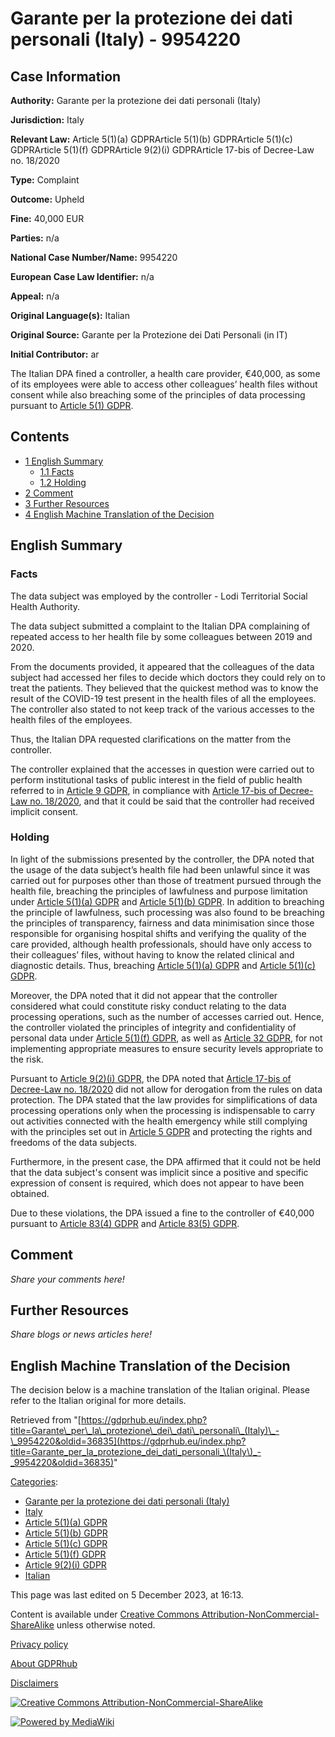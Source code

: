 # Garante per la protezione dei dati personali (Italy) - 9954220

## Case Information

**Authority:** Garante per la protezione dei dati personali (Italy)

**Jurisdiction:** Italy

**Relevant Law:** Article 5(1)(a) GDPRArticle 5(1)(b) GDPRArticle 5(1)(c) GDPRArticle 5(1)(f) GDPRArticle 9(2)(i) GDPRArticle 17-bis of Decree-Law no. 18/2020

**Type:** Complaint

**Outcome:** Upheld

**Fine:** 40,000 EUR

**Parties:** n/a

**National Case Number/Name:** 9954220

**European Case Law Identifier:** n/a

**Appeal:** n/a

**Original Language(s):** Italian

**Original Source:** Garante per la Protezione dei Dati Personali (in IT)

**Initial Contributor:** ar

The Italian DPA fined a controller, a health care provider, €40,000, as some of its employees were able to access other colleagues’ health files without consent while also breaching some of the principles of data processing pursuant to [Article 5(1) GDPR](/index.php?title=Article_5_GDPR#1 "Article 5 GDPR").

## Contents

*   [1 English Summary](#English_Summary)
    *   [1.1 Facts](#Facts)
    *   [1.2 Holding](#Holding)
*   [2 Comment](#Comment)
*   [3 Further Resources](#Further_Resources)
*   [4 English Machine Translation of the Decision](#English_Machine_Translation_of_the_Decision)

## English Summary

### Facts

The data subject was employed by the controller - Lodi Territorial Social Health Authority.

The data subject submitted a complaint to the Italian DPA complaining of repeated access to her health file by some colleagues between 2019 and 2020.

From the documents provided, it appeared that the colleagues of the data subject had accessed her files to decide which doctors they could rely on to treat the patients. They believed that the quickest method was to know the result of the COVID-19 test present in the health files of all the employees. The controller also stated to not keep track of the various accesses to the health files of the employees.

Thus, the Italian DPA requested clarifications on the matter from the controller.

The controller explained that the accesses in question were carried out to perform institutional tasks of public interest in the field of public health referred to in [Article 9 GDPR](/index.php?title=Article_9_GDPR "Article 9 GDPR"), in compliance with [Article 17-bis of Decree-Law no. 18/2020](https://www.normattiva.it/uri-res/N2Ls?urn:nir:stato:decreto.legge:2020-03-17;18), and that it could be said that the controller had received implicit consent.

### Holding

In light of the submissions presented by the controller, the DPA noted that the usage of the data subject’s health file had been unlawful since it was carried out for purposes other than those of treatment pursued through the health file, breaching the principles of lawfulness and purpose limitation under [Article 5(1)(a) GDPR](/index.php?title=Article_5_GDPR#1a "Article 5 GDPR") and [Article 5(1)(b) GDPR](/index.php?title=Article_5_GDPR#1b "Article 5 GDPR"). In addition to breaching the principle of lawfulness, such processing was also found to be breaching the principles of transparency, fairness and data minimisation since those responsible for organising hospital shifts and verifying the quality of the care provided, although health professionals, should have only access to their colleagues’ files, without having to know the related clinical and diagnostic details. Thus, breaching [Article 5(1)(a) GDPR](/index.php?title=Article_5_GDPR#1a "Article 5 GDPR") and [Article 5(1)(c) GDPR](/index.php?title=Article_5_GDPR#1c "Article 5 GDPR").

Moreover, the DPA noted that it did not appear that the controller considered what could constitute risky conduct relating to the data processing operations, such as the number of accesses carried out. Hence, the controller violated the principles of integrity and confidentiality of personal data under [Article 5(1)(f) GDPR](/index.php?title=Article_5_GDPR#1f "Article 5 GDPR"), as well as [Article 32 GDPR](/index.php?title=Article_32_GDPR "Article 32 GDPR"), for not implementing appropriate measures to ensure security levels appropriate to the risk.

Pursuant to [Article 9(2)(i) GDPR](/index.php?title=Article_9_GDPR#2i "Article 9 GDPR"), the DPA noted that [Article 17-bis of Decree-Law no. 18/2020](https://www.normattiva.it/uri-res/N2Ls?urn:nir:stato:decreto.legge:2020-03-17;18) did not allow for derogation from the rules on data protection. The DPA stated that the law provides for simplifications of data processing operations only when the processing is indispensable to carry out activities connected with the health emergency while still complying with the principles set out in [Article 5 GDPR](/index.php?title=Article_5_GDPR "Article 5 GDPR") and protecting the rights and freedoms of the data subjects.

Furthermore, in the present case, the DPA affirmed that it could not be held that the data subject's consent was implicit since a positive and specific expression of consent is required, which does not appear to have been obtained.

Due to these violations, the DPA issued a fine to the controller of €40,000 pursuant to [Article 83(4) GDPR](/index.php?title=Article_83_GDPR#4 "Article 83 GDPR") and [Article 83(5) GDPR](/index.php?title=Article_83_GDPR#5 "Article 83 GDPR").

## Comment

_Share your comments here!_

## Further Resources

_Share blogs or news articles here!_

## English Machine Translation of the Decision

The decision below is a machine translation of the Italian original. Please refer to the Italian original for more details.

Retrieved from "[https://gdprhub.eu/index.php?title=Garante\_per\_la\_protezione\_dei\_dati\_personali\_(Italy)\_-\_9954220&oldid=36835](https://gdprhub.eu/index.php?title=Garante_per_la_protezione_dei_dati_personali_\(Italy\)_-_9954220&oldid=36835)"

[Categories](/index.php?title=Special:Categories "Special:Categories"):

*   [Garante per la protezione dei dati personali (Italy)](/index.php?title=Category:Garante_per_la_protezione_dei_dati_personali_\(Italy\) "Category:Garante per la protezione dei dati personali (Italy)")
*   [Italy](/index.php?title=Category:Italy "Category:Italy")
*   [Article 5(1)(a) GDPR](/index.php?title=Category:Article_5\(1\)\(a\)_GDPR "Category:Article 5(1)(a) GDPR")
*   [Article 5(1)(b) GDPR](/index.php?title=Category:Article_5\(1\)\(b\)_GDPR "Category:Article 5(1)(b) GDPR")
*   [Article 5(1)(c) GDPR](/index.php?title=Category:Article_5\(1\)\(c\)_GDPR "Category:Article 5(1)(c) GDPR")
*   [Article 5(1)(f) GDPR](/index.php?title=Category:Article_5\(1\)\(f\)_GDPR "Category:Article 5(1)(f) GDPR")
*   [Article 9(2)(i) GDPR](/index.php?title=Category:Article_9\(2\)\(i\)_GDPR "Category:Article 9(2)(i) GDPR")
*   [Italian](/index.php?title=Category:Italian "Category:Italian")

This page was last edited on 5 December 2023, at 16:13.

Content is available under [Creative Commons Attribution-NonCommercial-ShareAlike](https://creativecommons.org/licenses/by-nc-sa/4.0/) unless otherwise noted.

[Privacy policy](/index.php?title=GDPRhub:Privacy_policy)

[About GDPRhub](/index.php?title=GDPRhub:About)

[Disclaimers](/index.php?title=GDPRhub:General_disclaimer)

[![Creative Commons Attribution-NonCommercial-ShareAlike](/resources/assets/licenses/cc-by-nc-sa.png)](https://creativecommons.org/licenses/by-nc-sa/4.0/)

[![Powered by MediaWiki](/resources/assets/poweredby_mediawiki_88x31.png)](https://www.mediawiki.org/)
